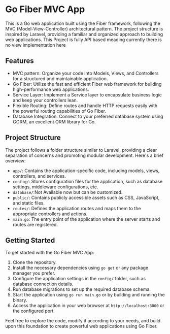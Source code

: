 # Go Fiber MVC App 

This is a Go web application built using the Fiber framework, following the MVC (Model-View-Controller) architectural pattern. The project structure is inspired by Laravel, providing a familiar and organized approach to building web applications.
This Project is fully API based meading currently there is no view implementation here
## Features

- MVC pattern: Organize your code into Models, Views, and Controllers for a structured and maintainable application.
- Go Fiber: Utilize the fast and efficient Fiber web framework for building high-performance web applications.
- Service Layer: Implement a Service layer to encapsulate business logic and keep your controllers lean.
- Flexible Routing: Define routes and handle HTTP requests easily with the powerful routing capabilities of Go Fiber.
- Database Integration: Connect to your preferred database system using GORM, an excellent ORM library for Go.

## Project Structure

The project follows a folder structure similar to Laravel, providing a clear separation of concerns and promoting modular development. Here's a brief overview:

- `app/`: Contains the application-specific code, including models, views, controllers, and services.
- `config/`: Stores configuration files for the application, such as database settings, middleware configurations, etc.
- `database/`:Not Available now but can be customized.
- `public/`: Contains publicly accessible assets such as CSS, JavaScript, and static files.
- `routes/`: Defines the application routes and maps them to the appropriate controllers and actions.
- `main.go`: The entry point of the application where the server starts and routes are registered.

## Getting Started

To get started with the Go Fiber MVC App:

1. Clone the repository.
2. Install the necessary dependencies using `go get` or any package manager you prefer.
3. Configure the application settings in the `config/` folder, such as database connection details.
4. Run database migrations to set up the required database schema.
5. Start the application using `go run main.go` or by building and running the binary.
6. Access the application in your web browser at `http://localhost:3000` or the configured port.

Feel free to explore the code, modify it according to your needs, and build upon this foundation to create powerful web applications using Go Fiber.


